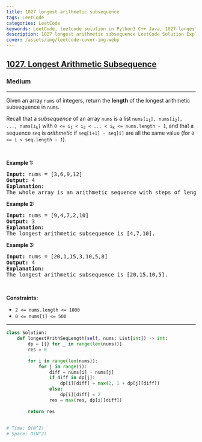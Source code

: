 ```yaml
---
title: 1027 longest arithmetic subsequence
tags: LeetCode
categories: LeetCode
keywords: LeetCode, leetcode solution in Python3 C++ Java, 1027-longest-arithmetic-subsequence solution
description: 1027 longest arithmetic subsequence LeetCode Solution Explained
cover: /assets/img/leetcode-cover-img.webp
---
```



<h2><a href="https://leetcode.com/problems/longest-arithmetic-subsequence/">1027. Longest Arithmetic Subsequence</a></h2><h3>Medium</h3><hr><div><p>Given an array <code>nums</code> of integers, return the <strong>length</strong> of the longest arithmetic subsequence in <code>nums</code>.</p>

<p>Recall that a <em>subsequence</em> of an array <code>nums</code> is a list <code>nums[i<sub>1</sub>], nums[i<sub>2</sub>], ..., nums[i<sub>k</sub>]</code> with <code>0 &lt;= i<sub>1</sub> &lt; i<sub>2</sub> &lt; ... &lt; i<sub>k</sub> &lt;= nums.length - 1</code>, and that a sequence <code>seq</code> is <em>arithmetic</em> if <code>seq[i+1] - seq[i]</code> are all the same value (for <code>0 &lt;= i &lt; seq.length - 1</code>).</p>

<p>&nbsp;</p>
<p><strong class="example">Example 1:</strong></p>

<pre><strong>Input:</strong> nums = [3,6,9,12]
<strong>Output:</strong> 4
<strong>Explanation: </strong>
The whole array is an arithmetic sequence with steps of length = 3.
</pre>

<p><strong class="example">Example 2:</strong></p>

<pre><strong>Input:</strong> nums = [9,4,7,2,10]
<strong>Output:</strong> 3
<strong>Explanation: </strong>
The longest arithmetic subsequence is [4,7,10].
</pre>

<p><strong class="example">Example 3:</strong></p>

<pre><strong>Input:</strong> nums = [20,1,15,3,10,5,8]
<strong>Output:</strong> 4
<strong>Explanation: </strong>
The longest arithmetic subsequence is [20,15,10,5].
</pre>

<p>&nbsp;</p>
<p><strong>Constraints:</strong></p>

<ul>
	<li><code>2 &lt;= nums.length &lt;= 1000</code></li>
	<li><code>0 &lt;= nums[i] &lt;= 500</code></li>
</ul>
</div>

---




```python
class Solution:
    def longestArithSeqLength(self, nums: List[int]) -> int:
        dp = [{} for _ in range(len(nums))]
        res = 0
        
        for i in range(len(nums)):
            for j in range(i):
                diff = nums[i] - nums[j]
                if diff in dp[j]:
                    dp[i][diff] = max(2, 1 + dp[j][diff])
                else:
                    dp[i][diff] = 2
                res = max(res, dp[i][diff])
            
        return res
    
    
# Time: O(N^2)
# Space: O(N^2)
```
